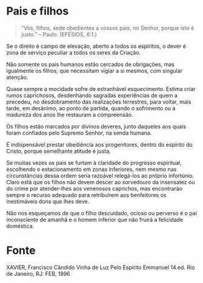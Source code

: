 # Pais e filhos

> “Vós, filhos, sede obedientes a vossos pais, no Senhor, porque isto é justo.” – Paulo. (EFÉSIOS, 6:1.)

Se o direito é campo de elevação, aberto a todos os espíritos, o dever é zona de serviço peculiar a todos os seres da Criação.

Não somente os pais humanos estão cercados de obrigações, mas igualmente os filhos, que necessitam vigiar a si mesmos, com singular atenção.

Quase sempre a mocidade sofre de estranhável esquecimento. Estima criar rumos caprichosos, desdenhando sagradas experiências de quem a precedeu, no desdobramento das realizações terrestres, para voltar, mais tarde, em desânimo, ao ponto de partida, quando o sofrimento ou a madureza dos anos lhe restauram a compreensão.

Os filhos estão marcados por divinos deveres, junto daqueles aos quais foram confiados pelo Supremo Senhor, na senda humana.

É indispensável prestar obediência aos progenitores, dentro do espírito do Cristo, porque semelhante atitude é justa.

Se muitas vezes os pais se furtam à claridade do progresso espiritual, escolhendo o estacionamento em zonas inferiores, nem mesmo nas circunstâncias dessa ordem seria razoável relegá-los ao próprio infortúnio. Claro está que os filhos não devem descer ao sorvedouro da insensatez ou do crime por atender-lhes aos venenosos caprichos, mas encontrarão sempre o recurso adequado para retribuírem aos benfeitores os inestimáveis dons que lhes deve.

Não nos esqueçamos de que o filho descuidado, ocioso ou perverso é o pai inconsciente de amanhã e o homem inferior que não fruirá a felicidade doméstica.

# Fonte
XAVIER, Francisco Cândido
Vinha de Luz
Pelo Espírito Emmanuel
14.ed. Rio de Janeiro, RJ: FEB, 1996